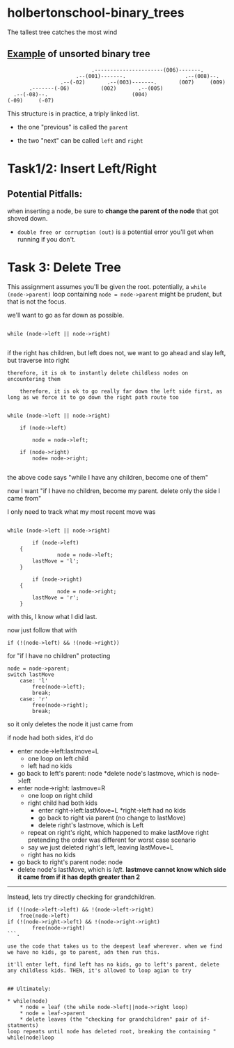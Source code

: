 # holbertonschool-binary_trees
The tallest tree catches the most wind


## [Example](https://github.com/hs-hq/0x1C.c/blob/main/README.md) of unsorted binary tree

```
                           .----------------------(006)-------.
                      .--(001)-------.                   .--(008)--.
                 .--(-02)       .--(003)-------.       (007)     (009)
       .-------(-06)          (002)       .--(005)
  .--(-08)--.                           (004)
(-09)     (-07)
```

This structure is in practice, a triply linked list.

* the one "previous" is called the `parent`

* the two "next" can be called `left` and `right`

# Task1/2: Insert Left/Right

## Potential  Pitfalls:

when inserting a node, be sure to **change the parent of the node** that got shoved down.

* `double free or corruption (out)` is a potential error you'll get when running if you don't.

# Task 3: Delete Tree

This assignment assumes you'll be given the root. potentially, a `while (node->parent)` loop containing `node = node->parent` might be prudent, but that is not the focus.

we'll want to go as far down as possible.

```

while (node->left || node->right)


```
if the right has children, but left does not, we want to go ahead and slay left, but traverse into right

	therefore, it is ok to instantly delete childless nodes on encountering them

		therefore, it is ok to go really far down the left side first, as long as we force it to go down the right path route too

```

while (node->left || node->right)

	if (node->left)

		node = node->left;

	if (node->right)
		node= node->right;


```

the above code says "while I have any children, become one of them"

now I want "if I have no children, become my parent. delete only the side I came from"

I only need to track what my most recent move was


```

while (node->left || node->right)

        if (node->left)
	{
                node = node->left;
		lastMove = 'l';
	}

        if (node->right)
	{
                node = node->right;
		lastMove = 'r';
	}

```

with this, I know what I did last.

now just follow that with 

```
if (!(node->left) && !(node->right))
```
for "if I have no children"
protecting
```
node = node->parent;
switch lastMove
	case: 'l'
		free(node->left);
		break;
	case: 'r'
		free(node->right);
		break;
```
so it only deletes the node it just came from

if node had both sides, it'd do 

* enter node->left:lastmove=L
	* one loop on left child
	* left had no kids
* go back to left's parent: node
	*delete node's lastmove, which is node->left
* enter node->right: lastmove=R
	* one loop on right child
	* right child had both kids
		*  enter right->left:lastMove=L
			*right->left had no kids
		* go back to right via parent (no change to lastMove)
		* delete right's lastmove, which is Left
	* repeat on right's right, which happened to make lastMove right
pretending the order was different for worst case scenario
	* say we just deleted right's left, leaving lastMove=L
	* right has no kids
* go back to right's parent node: node
* delete node's lastMove, which is *left*. **lastmove cannot know which side it came from if it has depth greater than 2**

----

Instead, lets try directly checking for grandchildren.
```
if (!(node->left->left) && !(node->left->right)
	free(node->left)
if (!(node->right->left) && !(node->right->right)
        free(node->right)
```.

use the code that takes us to the deepest leaf wherever. when we find we have no kids, go to parent, adn then run this.

it'll enter left, find left has no kids, go to left's parent, delete any childless kids. THEN, it's allowed to loop agian to try


## Ultimately:

* while(node)
	* node = leaf (the while node->left||node->right loop)
	* node = leaf->parent
	* delete leaves (the "checking for grandchildren" pair of if-statments)
loop repeats until node has deleted root, breaking the containing " while(node)loop
